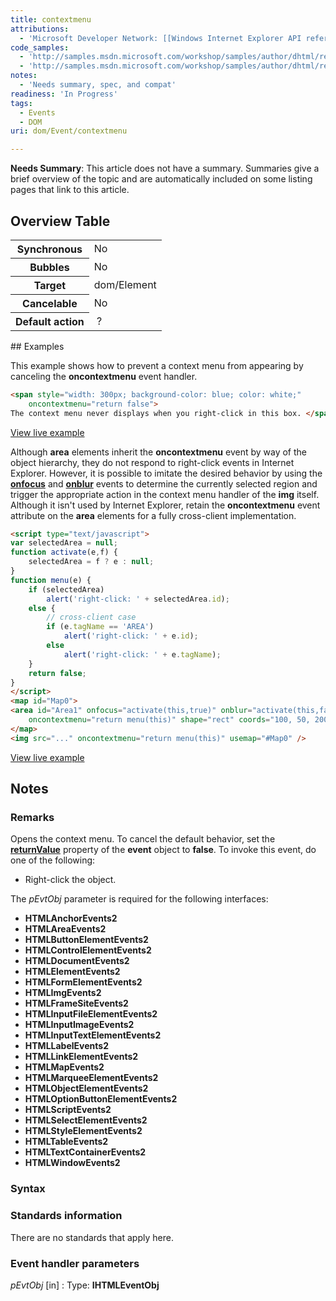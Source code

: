 ```yaml
---
title: contextmenu
attributions:
  - 'Microsoft Developer Network: [[Windows Internet Explorer API reference](http://msdn.microsoft.com/en-us/library/ie/hh828809%28v=vs.85%29.aspx) Article]'
code_samples:
  - 'http://samples.msdn.microsoft.com/workshop/samples/author/dhtml/refs/oncontextmenu.htm'
  - 'http://samples.msdn.microsoft.com/workshop/samples/author/dhtml/refs/oncontextmenuEX1.htm'
notes:
  - 'Needs summary, spec, and compat'
readiness: 'In Progress'
tags:
  - Events
  - DOM
uri: dom/Event/contextmenu

---
```

**Needs Summary**: This article does not have a summary. Summaries give a brief overview of the topic and are automatically included on some listing pages that link to this article.

## Overview Table

<table class="wikitable">
<tr>
<th>
Synchronous

</th>
<td>
No

</td>
</tr>
<tr>
<th>
Bubbles

</th>
<td>
No

</td>
</tr>
<tr>
<th>
Target

</th>
<td>
dom/Element

</td>
</tr>
<tr>
<th>
Cancelable

</th>
<td>
No

</td>
</tr>
<tr>
<th>
Default action

</th>
<td>
 ?

</td>
</tr>
</table>
## Examples

This example shows how to prevent a context menu from appearing by canceling the **oncontextmenu** event handler.

``` html
<span style="width: 300px; background-color: blue; color: white;"
    oncontextmenu="return false">
The context menu never displays when you right-click in this box. </span>
```

[View live example](http://samples.msdn.microsoft.com/workshop/samples/author/dhtml/refs/oncontextmenu.htm)

Although **area** elements inherit the **oncontextmenu** event by way of the object hierarchy, they do not respond to right-click events in Internet Explorer. However, it is possible to imitate the desired behavior by using the [**onfocus**](/dom/HTMLElement/focus) and [**onblur**](/dom/HTMLElement/blur) events to determine the currently selected region and trigger the appropriate action in the context menu handler of the **img** itself. Although it isn't used by Internet Explorer, retain the **oncontextmenu** event attribute on the **area** elements for a fully cross-client implementation.

``` html
<script type="text/javascript">
var selectedArea = null;
function activate(e,f) {
    selectedArea = f ? e : null;
}
function menu(e) {
    if (selectedArea)
        alert('right-click: ' + selectedArea.id);
    else {
        // cross-client case
        if (e.tagName == 'AREA')
            alert('right-click: ' + e.id);
        else
            alert('right-click: ' + e.tagName);
    }
    return false;
}
</script>
<map id="Map0">
<area id="Area1" onfocus="activate(this,true)" onblur="activate(this,false)"
    oncontextmenu="return menu(this)" shape="rect" coords="100, 50, 200, 150" href="..."/>
</map>
<img src="..." oncontextmenu="return menu(this)" usemap="#Map0" />
```

[View live example](http://samples.msdn.microsoft.com/workshop/samples/author/dhtml/refs/oncontextmenuEX1.htm)

## Notes

### Remarks

Opens the context menu. To cancel the default behavior, set the [**returnValue**](/dom/BeforeUnloadEvent/returnValue) property of the **event** object to **false**. To invoke this event, do one of the following:

-   Right-click the object.

The *pEvtObj* parameter is required for the following interfaces:

-   **HTMLAnchorEvents2**
-   **HTMLAreaEvents2**
-   **HTMLButtonElementEvents2**
-   **HTMLControlElementEvents2**
-   **HTMLDocumentEvents2**
-   **HTMLElementEvents2**
-   **HTMLFormElementEvents2**
-   **HTMLImgEvents2**
-   **HTMLFrameSiteEvents2**
-   **HTMLInputFileElementEvents2**
-   **HTMLInputImageEvents2**
-   **HTMLInputTextElementEvents2**
-   **HTMLLabelEvents2**
-   **HTMLLinkElementEvents2**
-   **HTMLMapEvents2**
-   **HTMLMarqueeElementEvents2**
-   **HTMLObjectElementEvents2**
-   **HTMLOptionButtonElementEvents2**
-   **HTMLScriptEvents2**
-   **HTMLSelectElementEvents2**
-   **HTMLStyleElementEvents2**
-   **HTMLTableEvents2**
-   **HTMLTextContainerEvents2**
-   **HTMLWindowEvents2**

### Syntax

### Standards information

There are no standards that apply here.

### Event handler parameters

*pEvtObj* [in]
:   Type: ****IHTMLEventObj****
